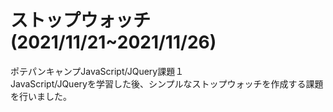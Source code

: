# ストップウォッチ(2021/11/21~2021/11/26)
ポテパンキャンプJavaScript/JQuery課題１  
JavaScript/JQueryを学習した後、シンプルなストップウォッチを作成する課題を行いました。  
